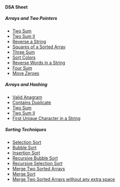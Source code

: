#### DSA Sheet
##### Arrays and Two Pointers
- [Two Sum](https://leetcode.com/problems/two-sum/)
- [Two Sum II](https://leetcode.com/problems/two-sum-ii-input-array-is-sorted/)
- [Reverse a String](https://leetcode.com/problems/reverse-string/)
- [Squares of a Sorted Array](https://leetcode.com/problems/squares-of-a-sorted-array/)
- [Three Sum](https://leetcode.com/problems/3sum/)
- [Sort Colors](https://leetcode.com/problems/sort-colors/)
- [Reverse Words in a String](https://leetcode.com/problems/reverse-words-in-a-string/)
- [Four Sum](https://leetcode.com/problems/4sum/description/)
- [Move Zeroes](https://leetcode.com/problems/move-zeroes/)

##### Arrays and Hashing
- [Valid Anagram](https://leetcode.com/problems/valid-anagram/)
- [Contains Duplicate](https://leetcode.com/problems/contains-duplicate/description/)
- [Two Sum](https://leetcode.com/problems/two-sum/)
- [Two Sum II](https://leetcode.com/problems/two-sum-ii-input-array-is-sorted/)
- [First Unique Character in a String](https://leetcode.com/problems/first-unique-character-in-a-string/)


##### Sorting Techniques
- [Selection Sort]()
- [Bubble Sort]()
- [Insertion Sort]()
- [Recursive Bubble Sort]()
- [Recursive Selection Sort]()
- [Merge Two Sorted Arrays](https://leetcode.com/problems/merge-sorted-array/)
- [Merge Sort]()
- [Merge Two Sorted Arrays without any extra space](https://leetcode.com/problems/merge-sorted-array/)
